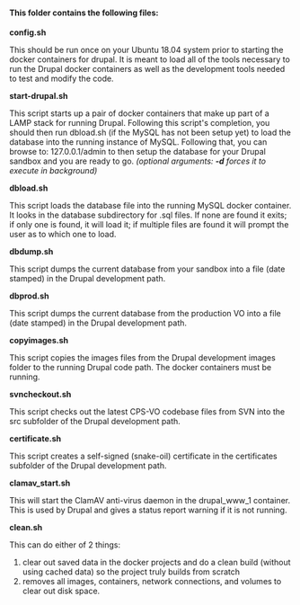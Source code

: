 #### This folder contains the following files:

**config.sh**

  This should be run once on your Ubuntu 18.04 system prior to starting the docker containers for drupal. It is meant to load all of the tools necessary to run the Drupal docker containers as well as the development tools needed to test and modify the code.

**start-drupal.sh**

  This script starts up a pair of docker containers that make up part of a LAMP stack for running Drupal. Following this script's completion, you should then run dbload.sh (if the MySQL has not been setup yet) to load the database into the running instance of MySQL. Following that, you can browse to: 127.0.0.1/admin to then setup the database for your Drupal sandbox and you are ready to go. _(optional arguments: **-d** forces it to execute in background)_

**dbload.sh**

  This script loads the database file into the running MySQL docker container. It looks in the database subdirectory for .sql files. If none are found it exits; if only one is found, it will load it; if multiple files are found it will prompt the user as to which one to load.

**dbdump.sh**

  This script dumps the current database from your sandbox into a file (date stamped) in the Drupal development path.

**dbprod.sh**

  This script dumps the current database from the production VO into a file (date stamped) in the Drupal development path.

**copyimages.sh**

  This script copies the images files from the Drupal development images folder to the running Drupal code path. The docker containers must be running.

**svncheckout.sh**

  This script checks out the latest CPS-VO codebase files from SVN into the src subfolder of the Drupal development path.

**certificate.sh**

  This script creates a self-signed (snake-oil) certificate in the certificates subfolder of the Drupal development path.

**clamav_start.sh**

  This will start the ClamAV anti-virus daemon in the drupal_www_1 container. This is used by Drupal and gives a status report warning if it is not running.

**clean.sh**

  This can do either of 2 things:
  1) clear out saved data in the docker projects and do a clean build (without using cached data) so the project truly builds from scratch
  2) removes all images, containers, network connections, and volumes to clear out disk space.

